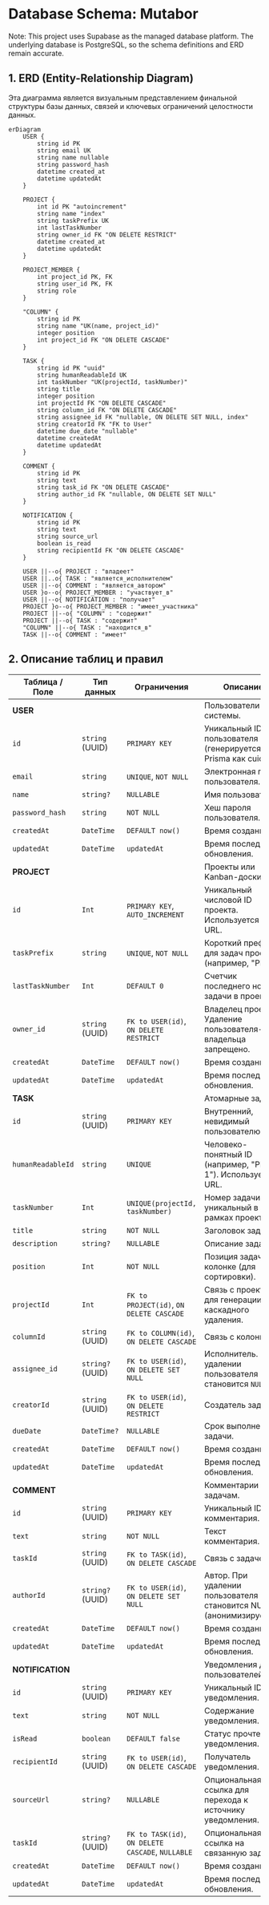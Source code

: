 # Database Schema: Mutabor

Note: This project uses Supabase as the managed database platform. The underlying database is PostgreSQL, so the schema definitions and ERD remain accurate.

## 1. ERD (Entity-Relationship Diagram)

Эта диаграмма является визуальным представлением финальной структуры базы данных, связей и ключевых ограничений целостности данных.

```mermaid
erDiagram
    USER {
        string id PK
        string email UK
        string name nullable
        string password_hash
        datetime created_at
        datetime updatedAt
    }

    PROJECT {
        int id PK "autoincrement"
        string name "index"
        string taskPrefix UK
        int lastTaskNumber
        string owner_id FK "ON DELETE RESTRICT"
        datetime created_at
        datetime updatedAt
    }

    PROJECT_MEMBER {
        int project_id PK, FK
        string user_id PK, FK
        string role
    }

    "COLUMN" {
        string id PK
        string name "UK(name, project_id)"
        integer position
        int project_id FK "ON DELETE CASCADE"
    }

    TASK {
        string id PK "uuid"
        string humanReadableId UK
        int taskNumber "UK(projectId, taskNumber)"
        string title
        integer position
        int projectId FK "ON DELETE CASCADE"
        string column_id FK "ON DELETE CASCADE"
        string assignee_id FK "nullable, ON DELETE SET NULL, index"
        string creatorId FK "FK to User"
        datetime due_date "nullable"
        datetime createdAt
        datetime updatedAt
    }

    COMMENT {
        string id PK
        string text
        string task_id FK "ON DELETE CASCADE"
        string author_id FK "nullable, ON DELETE SET NULL"
    }
    
    NOTIFICATION {
        string id PK
        string text
        string source_url
        boolean is_read
        string recipientId FK "ON DELETE CASCADE"
    }

    USER ||--o{ PROJECT : "владеет"
    USER ||..o{ TASK : "является_исполнителем"
    USER ||--o{ COMMENT : "является_автором"
    USER }o--o{ PROJECT_MEMBER : "участвует_в"
    USER ||--o{ NOTIFICATION : "получает"
    PROJECT }o--o{ PROJECT_MEMBER : "имеет_участника"
    PROJECT ||--o{ "COLUMN" : "содержит"
    PROJECT ||--o{ TASK : "содержит"
    "COLUMN" ||--o{ TASK : "находится_в"
    TASK ||--o{ COMMENT : "имеет"
```

## 2. Описание таблиц и правил

| Таблица / Поле             | Тип данных         | Ограничения                                       | Описание                                                                  |
| -------------------------- | ------------------ | ------------------------------------------------- | ------------------------------------------------------------------------- |
| **USER**                   |                    |                                                   | Пользователи системы.                                                     |
| `id`                       | `string` (UUID)    | `PRIMARY KEY`                                     | Уникальный ID пользователя (генерируется Prisma как cuid).                |
| `email`                    | `string`           | `UNIQUE`, `NOT NULL`                              | Электронная почта пользователя.                                           |
| `name`                     | `string?`          | `NULLABLE`                                        | Имя пользователя.                                                         |
| `password_hash`            | `string`           | `NOT NULL`                                        | Хеш пароля пользователя.                                                  |
| `createdAt`                | `DateTime`         | `DEFAULT now()`                                   | Время создания.                                                          |
| `updatedAt`                | `DateTime`         | `updatedAt`                                       | Время последнего обновления.                                              |
| **PROJECT**                |                    |                                                   | Проекты или Kanban-доски.                                                 |
| `id`                       | `Int`              | `PRIMARY KEY`, `AUTO_INCREMENT`                   | Уникальный числовой ID проекта. Используется в URL.                       |
| `taskPrefix`               | `string`           | `UNIQUE`, `NOT NULL`                              | Короткий префикс для задач проекта (например, "PHX").                     |
| `lastTaskNumber`           | `Int`              | `DEFAULT 0`                                       | Счетчик последнего номера задачи в проекте.                               |
| `owner_id`                 | `string` (UUID)    | `FK to USER(id)`, `ON DELETE RESTRICT`            | Владелец проекта. Удаление пользователя-владельца запрещено.              |
| `createdAt`                | `DateTime`         | `DEFAULT now()`                                   | Время создания.                                                          |
| `updatedAt`                | `DateTime`         | `updatedAt`                                       | Время последнего обновления.                                              |
| **TASK**                   |                    |                                                   | Атомарные задачи.                                                         |
| `id`                       | `string` (UUID)    | `PRIMARY KEY`                                     | Внутренний, невидимый пользователю ID.                                    |
| `humanReadableId`          | `string`           | `UNIQUE`                                          | Человеко-понятный ID (например, "PHX-1"). Используется в URL.             |
| `taskNumber`               | `Int`              | `UNIQUE(projectId, taskNumber)`                   | Номер задачи, уникальный в рамках проекта.                                |
| `title`                    | `string`           | `NOT NULL`                                        | Заголовок задачи.                                                         |
| `description`              | `string?`          | `NULLABLE`                                        | Описание задачи.                                                          |
| `position`                 | `Int`              | `NOT NULL`                                        | Позиция задачи в колонке (для сортировки).                                |
| `projectId`                | `Int`              | `FK to PROJECT(id)`, `ON DELETE CASCADE`          | Связь с проектом для генерации ID и каскадного удаления.                  |
| `columnId`                 | `string` (UUID)    | `FK to COLUMN(id)`, `ON DELETE CASCADE`           | Связь с колонкой.                                                         |
| `assignee_id`              | `string?` (UUID)   | `FK to USER(id)`, `ON DELETE SET NULL`            | Исполнитель. При удалении пользователя становится `NULL`.                 |
| `creatorId`                | `string` (UUID)    | `FK to USER(id)`, `ON DELETE RESTRICT`            | Создатель задачи.                                                         |
| `dueDate`                  | `DateTime?`        | `NULLABLE`                                        | Срок выполнения задачи.                                                   |
| `createdAt`                | `DateTime`         | `DEFAULT now()`                                   | Время создания.                                                          |
| `updatedAt`                | `DateTime`         | `updatedAt`                                       | Время последнего обновления.                                              |
| **COMMENT**                |                    |                                                   | Комментарии к задачам.                                                    |
| `id`                       | `string` (UUID)    | `PRIMARY KEY`                                     | Уникальный ID комментария.                                                |
| `text`                     | `string`           | `NOT NULL`                                        | Текст комментария.                                                        |
| `taskId`                   | `string` (UUID)    | `FK to TASK(id)`, `ON DELETE CASCADE`             | Связь с задачей.                                                          |
| `authorId`                 | `string?` (UUID)   | `FK to USER(id)`, `ON DELETE SET NULL`          | Автор. При удалении пользователя становится NULL (анонимизируется).      |
| `createdAt`                | `DateTime`         | `DEFAULT now()`                                   | Время создания.                                                          |
| `updatedAt`                | `DateTime`         | `updatedAt`                                       | Время последнего обновления.                                              |
| **NOTIFICATION**           |                    |                                                   | Уведомления для пользователей.                                            |
| `id`                       | `string` (UUID)    | `PRIMARY KEY`                                     | Уникальный ID уведомления.                                                |
| `text`                     | `string`           | `NOT NULL`                                        | Содержание уведомления.                                                   |
| `isRead`                   | `boolean`          | `DEFAULT false`                                   | Статус прочтения уведомления.                                             |
| `recipientId`              | `string` (UUID)    | `FK to USER(id)`, `ON DELETE CASCADE`             | Получатель уведомления.                                                    |
| `sourceUrl`                | `string?`          | `NULLABLE`                                        | Опциональная ссылка для перехода к источнику уведомления.                  |
| `taskId`                   | `string?` (UUID)   | `FK to TASK(id)`, `ON DELETE CASCADE`, `NULLABLE` | Опциональная ссылка на связанную задачу.                                   |
| `createdAt`                | `DateTime`         | `DEFAULT now()`                                   | Время создания.                                                          |
| `updatedAt`                | `DateTime`         | `updatedAt`                                       | Время последнего обновления.                                              |